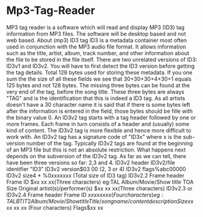 # Mp3-Tag-Reader
MP3 tag reader is a software which will read and display MP3 (ID3) tag
information from MP3 files. The software will be desktop based and not web
based.
About (mp3) ID3 tag
ID3 is a metadata container most often used in conjunction with the MP3
audio file format. It allows information such as the title, artist, album, track
number, and other information about the file to be stored in the file itself.
There are two unrelated versions of ID3: ID3v1 and ID3v2. You will have to
first detect the ID3 version before getting the tag details.
Total 128 bytes used for storing these metadata. If you one sum the the size of
all these fields we see that 30+30+30+4+30+1 equals 125 bytes and not 128
bytes. The missing three bytes can be found at the very end of the tag, before
the song title. These three bytes are always "TAG" and is the identification
that this is indeed a ID3 tag. As all artists doesn't have a 30 character name it
is said that if there is some bytes left after the information is entered in the
field, those bytes should be fille with the binary value 0.
An ID3v2 tag starts with a tag header followed by one or more frames. Each
frame in turn consists of a header and (usually) some kind of content.
The ID3v2 tag is more flexible and hence more difficult to work with. An ID3v2
tag has a signature code of "ID3x" where x is the sub-version number of the
tag. Typically ID3v2 tags are found at the beginning of an MP3 file but this is
not an absolute restriction. What happens next depends on the subversion of
the ID3v2 tag. As far as we can tell, there have been three versions so far: 2,3
and 4.
ID3v2 header
ID3v2/file identifier "ID3"
ID3v2 version$03 00 (2, 3 or 4)
ID3v2 flags%abc00000
ID3v2 size4 * %0xxxxxxx (Total size of ID3 tag)
ID3v2.2 Frame header
Frame ID
$xx xx xx(Three characters)
eg:TAL
Album/Movie/Show title
TOA
Size
Original artist(s)/performer(s)
$xx xx xx(Three characters)
ID3v2.3 or ID3v2.4 Frame header
Frame ID
$xx xx xx xx (Four characters)
eg: TALB
TIT2
Album/Movie/Show title
Title/songname/content description
Size$xx xx xx xx (Four characters)
Flags$xx xx
